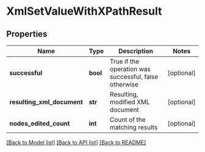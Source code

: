 # XmlSetValueWithXPathResult

## Properties
Name | Type | Description | Notes
------------ | ------------- | ------------- | -------------
**successful** | **bool** | True if the operation was successful, false otherwise | [optional] 
**resulting_xml_document** | **str** | Resulting, modified XML document | [optional] 
**nodes_edited_count** | **int** | Count of the matching results | [optional] 

[[Back to Model list]](../README.md#documentation-for-models) [[Back to API list]](../README.md#documentation-for-api-endpoints) [[Back to README]](../README.md)


